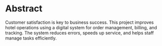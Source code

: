# Abstract

Customer satisfaction is key to business success. This project improves hotel operations using a digital system for order management, billing, and tracking. The system reduces errors, speeds up service, and helps staff manage tasks efficiently.
